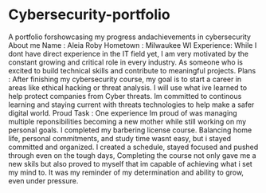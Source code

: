 # Cybersecurity-portfolio
A portfolio forshowcasing my progress andachievements in cybersecurity
About me
Name : Aleia Roby
Hometown : Milwaukee WI
Experience: While I dont have direct experience in the IT field yet, I am very motivated by the constant growing and critical role in every industry. As someone who is excited to build technical skills and contribute to meaningful projects. 
Plans : After finishing my cybersecurity course, my goal is to start a career in areas like ethical hacking or threat analysis. I will use what ive learned to help protect companies from Cyber threats. Im committed to continous learning and staying current with threats technologies to help make a safer digital world.
Proud Task : One experience Im proud of was managing multiple reponsibilities becoming a new mother while still working on my personal goals. I completed my barbering license course. Balancing home life, personal commitments, and study time wasnt easy, but i stayed committed and organized. I created a schedule, stayed focused and pushed through even on the tough days, Completing the course not only gave me a new skils but also proved to myself that im capable of achieving what i set my mind to. It was my reminder of my determination and ability to grow, even under pressure.

